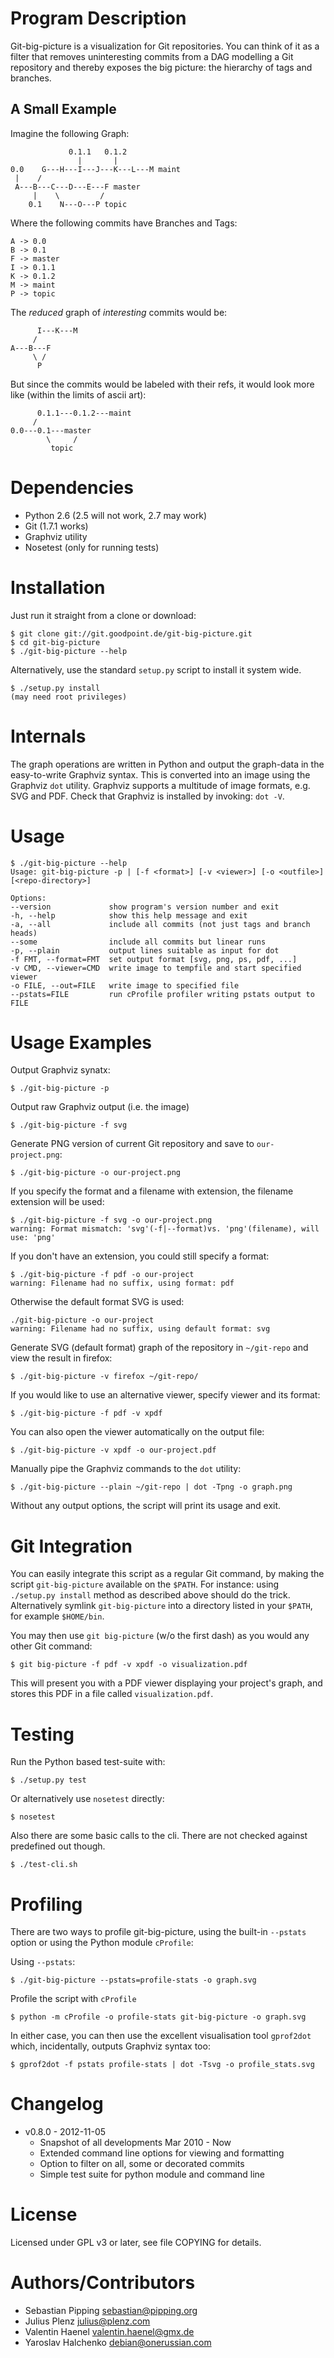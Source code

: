 Program Description
===================

Git-big-picture is a visualization for Git repositories. You can think of it as
a filter that removes uninteresting commits from a DAG modelling a Git
repository and thereby exposes the big picture: the hierarchy of tags and
branches.

A Small Example
---------------

Imagine the following Graph:

                 0.1.1   0.1.2
                   |       |
    0.0    G---H---I---J---K---L---M maint
     |    /
     A---B---C---D---E---F master
         |    \         /
        0.1    N---O---P topic


Where the following commits have Branches and Tags:

    A -> 0.0
    B -> 0.1
    F -> master
    I -> 0.1.1
    K -> 0.1.2
    M -> maint
    P -> topic

The *reduced* graph of *interesting* commits would be:

          I---K---M
         /
    A---B---F
         \ /
          P

But since the commits would be labeled with their refs, it would look more like
(within the limits of ascii art):

          0.1.1---0.1.2---maint
         /
    0.0---0.1---master
            \     /
             topic

Dependencies
============

* Python 2.6 (2.5 will not work, 2.7 may work)
* Git (1.7.1 works)
* Graphviz utility
* Nosetest (only for running tests)

Installation
============

Just run it straight from a clone or download:

    $ git clone git://git.goodpoint.de/git-big-picture.git
    $ cd git-big-picture
    $ ./git-big-picture --help

Alternatively, use the standard `setup.py` script to install it system wide.

    $ ./setup.py install
    (may need root privileges)

Internals
=========

The graph operations are written in Python and output the graph-data in the
easy-to-write Graphviz syntax. This is converted into an image using the
Graphviz `dot` utility. Graphviz supports a multitude of image formats, e.g. SVG
and PDF. Check that Graphviz is installed by invoking: `dot -V`.

Usage
=====

    $ ./git-big-picture --help
    Usage: git-big-picture -p | [-f <format>] [-v <viewer>] [-o <outfile>] [<repo-directory>]

    Options:
    --version             show program's version number and exit
    -h, --help            show this help message and exit
    -a, --all             include all commits (not just tags and branch heads)
    --some                include all commits but linear runs
    -p, --plain           output lines suitable as input for dot
    -f FMT, --format=FMT  set output format [svg, png, ps, pdf, ...]
    -v CMD, --viewer=CMD  write image to tempfile and start specified viewer
    -o FILE, --out=FILE   write image to specified file
    --pstats=FILE         run cProfile profiler writing pstats output to FILE


Usage Examples
==============

Output Graphviz synatx:

    $ ./git-big-picture -p

Output raw Graphviz output (i.e. the image)

    $ ./git-big-picture -f svg

Generate PNG version of current Git repository and save to `our-project.png`:

    $ ./git-big-picture -o our-project.png

If you specify the format and a filename with extension, the filename extension will
be used:

    $ ./git-big-picture -f svg -o our-project.png
    warning: Format mismatch: 'svg'(-f|--format)vs. 'png'(filename), will use: 'png'

If you don't have an extension, you could still specify a format:

    $ ./git-big-picture -f pdf -o our-project
    warning: Filename had no suffix, using format: pdf

Otherwise the default format SVG is used:

    ./git-big-picture -o our-project
    warning: Filename had no suffix, using default format: svg

Generate SVG (default format) graph of the repository in `~/git-repo` and view the
result in firefox:

    $ ./git-big-picture -v firefox ~/git-repo/

If you would like to use an alternative viewer, specify viewer and its format:

    $ ./git-big-picture -f pdf -v xpdf

You can also open the viewer automatically on the output file:

    $ ./git-big-picture -v xpdf -o our-project.pdf

Manually pipe the Graphviz commands to the `dot` utility:

    $ ./git-big-picture --plain ~/git-repo | dot -Tpng -o graph.png

Without any output options, the script will print its usage and exit.


Git Integration
===============

You can easily integrate this script as a regular Git command, by making the
script `git-big-picture` available on the `$PATH`. For instance: using
`./setup.py install` method as described above should do the trick. Alternatively symlink
`git-big-picture` into a directory listed in your `$PATH`, for example `$HOME/bin`.

You may then use `git big-picture` (w/o the first dash) as you would any other Git command:

    $ git big-picture -f pdf -v xpdf -o visualization.pdf

This will present you with a PDF viewer displaying your project's
graph, and stores this PDF in a file called `visualization.pdf`.

Testing
=======

Run the Python based test-suite with:

    $ ./setup.py test

Or alternatively use `nosetest` directly:

    $ nosetest

Also there are some basic calls to the cli. There are not checked against
predefined out though.

    $ ./test-cli.sh

Profiling
=========

There are two ways to profile git-big-picture, using the built-in `--pstats`
option or using the Python module `cProfile`:

Using `--pstats`:

    $ ./git-big-picture --pstats=profile-stats -o graph.svg

Profile the script with `cProfile`

    $ python -m cProfile -o profile-stats git-big-picture -o graph.svg

In either case, you can then use the excellent visualisation tool `gprof2dot`
which, incidentally, outputs Graphviz syntax too:

    $ gprof2dot -f pstats profile-stats | dot -Tsvg -o profile_stats.svg

Changelog
=========

* v0.8.0 - 2012-11-05
    * Snapshot of all developments Mar 2010 - Now
    * Extended command line options for viewing and formatting
    * Option to filter on all, some or decorated commits
    * Simple test suite for python module and command line

License
=======

Licensed under GPL v3 or later, see file COPYING for details.

Authors/Contributors
====================

* Sebastian Pipping  <sebastian@pipping.org>
* Julius Plenz       <julius@plenz.com>
* Valentin Haenel    <valentin.haenel@gmx.de>
* Yaroslav Halchenko <debian@onerussian.com>

